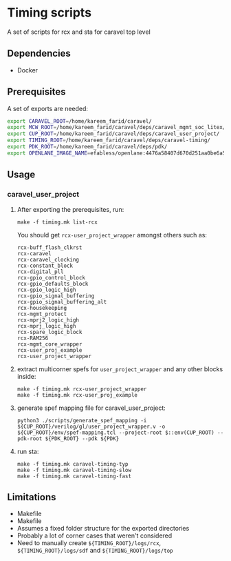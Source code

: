 # Timing scripts

A set of scripts for rcx and sta for caravel top level 

## Dependencies
- Docker

## Prerequisites

A set of exports are needed:
```bash
export CARAVEL_ROOT=/home/kareem_farid/caravel/
export MCW_ROOT=/home/kareem_farid/caravel/deps/caravel_mgmt_soc_litex/
export CUP_ROOT=/home/kareem_farid/caravel/deps/caravel_user_project/
export TIMING_ROOT=/home/kareem_farid/caravel/deps/caravel-timing/
export PDK_ROOT=/home/kareem_farid/caravel/deps/pdk/
export OPENLANE_IMAGE_NAME=efabless/openlane:4476a58407d670d251aa0be6a55e5391bb181c4e-amd64
```

## Usage

### caravel_user_project

1. After exporting the prerequisites, run:

    ```
    make -f timing.mk list-rcx
    ```
    You should get `rcx-user_project_wrapper` amongst others such as: 

    ```
    rcx-buff_flash_clkrst
    rcx-caravel
    rcx-caravel_clocking
    rcx-constant_block
    rcx-digital_pll
    rcx-gpio_control_block
    rcx-gpio_defaults_block
    rcx-gpio_logic_high
    rcx-gpio_signal_buffering
    rcx-gpio_signal_buffering_alt
    rcx-housekeeping
    rcx-mgmt_protect
    rcx-mprj2_logic_high
    rcx-mprj_logic_high
    rcx-spare_logic_block
    rcx-RAM256
    rcx-mgmt_core_wrapper
    rcx-user_proj_example
    rcx-user_project_wrapper
    ```

2. extract multicorner spefs for `user_project_wrapper` and any other blocks inside:

    ```
    make -f timing.mk rcx-user_project_wrapper
    make -f timing.mk rcx-user_proj_example
    ```
3. generate spef mapping file for caravel_user_project:

    ```
    python3 ./scripts/generate_spef_mapping -i ${CUP_ROOT}/verilog/gl/user_project_wrapper.v -o ${CUP_ROOT}/env/spef-mapping.tcl --project-root $::env(CUP_ROOT) --pdk-root ${PDK_ROOT} --pdk ${PDK}

4. run sta:

    ```
    make -f timing.mk caravel-timing-typ
    make -f timing.mk caravel-timing-slow
    make -f timing.mk caravel-timing-fast
    ```

## Limitations

- Makefile
- Makefile
- Assumes a fixed folder structure for the exported directories
- Probably a lot of corner cases that weren't considered
- Need to manually create `${TIMING_ROOT}/logs/rcx`, `${TIMING_ROOT}/logs/sdf` and `${TIMING_ROOT}/logs/top`
